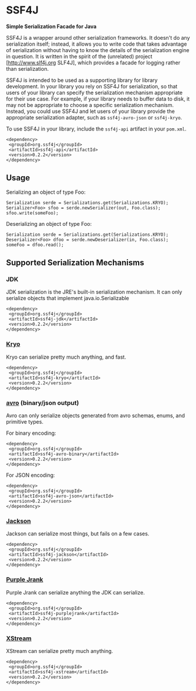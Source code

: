 # SSF4J

**Simple Serialization Facade for Java**

SSF4J is a wrapper around other serialization frameworks.  It doesn't do any serialization itself; instead, it allows you to write code that takes advantage of serialization without having to know the details of the serialization engine in question.  It is written in the spirit of the (unrelated) project [http://www.slf4j.org SLF4J], which provides a facade for logging rather than serialization.

SSF4J is intended to be used as a supporting library for library development.  In your library you rely on SSF4J for serialization, so that users of your library can specify the serialization mechanism appropriate for their use case.  For example, if your library needs to buffer data to disk, it may not be appropriate to choose a specific serialization mechanism.  Instead, you could use SSF4J and let users of your library provide the appropriate serialization adapter, such as `ssf4j-avro-json` or `ssf4j-kryo`.

To use SSF4J in your library, include the `ssf4j-api` artifact in your `pom.xml`.

    <dependency>
     <groupId>org.ssf4j</groupId>
     <artifactId>ssf4j-api</artifactId>
     <version>0.2.2</version>
    </dependency>

## Usage

Serializing an object of type Foo:

    Serialization serde = Serializations.get(Serializations.KRYO);
    Serializer<Foo> sfoo = serde.newSerializer(out, Foo.class);
    sfoo.write(someFoo);

Deserializing an object of type Foo:

    Serialization serde = Serializations.get(Serializations.KRYO);
    Deserializer<Foo> dfoo = serde.newDeserializer(in, Foo.class);
    someFoo = dfoo.read();


## Supported Serialization Mechanisms

### JDK

JDK serialization is the JRE's built-in serialization mechanism.  It can only serialize objects that implement java.io.Serializable

    <dependency>
     <groupId>org.ssf4j</groupId>
     <artifactId>ssf4j-jdk</artifactId>
     <version>0.2.2</version>
    </dependency>

### [Kryo](https://github.com/EsotericSoftware/kryo)

Kryo can serialize pretty much anything, and fast.

    <dependency>
     <groupId>org.ssf4j</groupId>
     <artifactId>ssf4j-kryo</artifactId>
     <version>0.2.2</version>
    </dependency>

### [avro](http://avro.apache.org) (binary/json output)

Avro can only serialize objects generated from avro schemas, enums, and primitive types.

For binary encoding:

    <dependency>
     <groupId>org.ssf4j</groupId>
     <artifactId>ssf4j-avro-binary</artifactId>
     <version>0.2.2</version>
    </dependency>

For JSON encoding:

    <dependency>
     <groupId>org.ssf4j</groupId>
     <artifactId>ssf4j-avro-json</artifactId>
     <version>0.2.2</version>
    </dependency>

### [Jackson](http://wiki.fasterxml.com/JacksonHome)

Jackson can serialize most things, but fails on a few cases.

    <dependency>
     <groupId>org.ssf4j</groupId>
     <artifactId>ssf4j-jackson</artifactId>
     <version>0.2.2</version>
    </dependency>

### [Purple Jrank](http://www.purplejrank.org)

Purple Jrank can serialize anything the JDK can serialize.

    <dependency>
     <groupId>org.ssf4j</groupId>
     <artifactId>ssf4j-purplejrank</artifactId>
     <version>0.2.2</version>
    </dependency>

### [XStream](http://xstream.codehaus.org)

XStream can serialize pretty much anything.

    <dependency>
     <groupId>org.ssf4j</groupId>
     <artifactId>ssf4j-xstream</artifactId>
     <version>0.2.2</version>
    </dependency>

